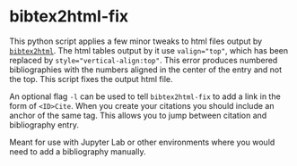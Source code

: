 # bibtex2html-fix

This python script applies a few minor tweaks to html files output by [`bibtex2html`](https://www.lri.fr/~filliatr/bibtex2html/). The html tables output by it use `valign="top"`, which has been replaced by `style="vertical-align:top"`. This error produces numbered bibliographies with the numbers aligned in the center of the entry and not the top. This script fixes the output html file.

An optional flag `-l` can be used to tell `bibtex2html-fix` to add a link in the form of `<ID>Cite`. When you create your citations you should include an anchor of the same tag. This allows you to jump between citation and bibliography entry.

Meant for use with Jupyter Lab or other environments where you would need to add a bibliography manually.
